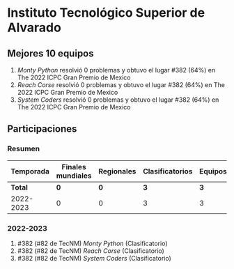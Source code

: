 # Instituto Tecnológico Superior de Alvarado

## Mejores 10 equipos

1. _Monty Python_ resolvió 0 problemas y obtuvo el lugar #382 (64%) en The 2022 ICPC Gran Premio de Mexico
1. _Reach Corse_ resolvió 0 problemas y obtuvo el lugar #382 (64%) en The 2022 ICPC Gran Premio de Mexico
1. _System Coders_ resolvió 0 problemas y obtuvo el lugar #382 (64%) en The 2022 ICPC Gran Premio de Mexico

## Participaciones

### Resumen

| Temporada | Finales mundiales | Regionales | Clasificatorios | Equipos |
| --- | --- | --- | --- | --- |
| **Total** | **0** | **0** | **3** | **3** |
| 2022-2023 | 0 | 0 | 3 | 3 |

### 2022-2023

1. #382 (#82 de TecNM) _Monty Python_ (Clasificatorio)
1. #382 (#82 de TecNM) _Reach Corse_ (Clasificatorio)
1. #382 (#82 de TecNM) _System Coders_ (Clasificatorio)



